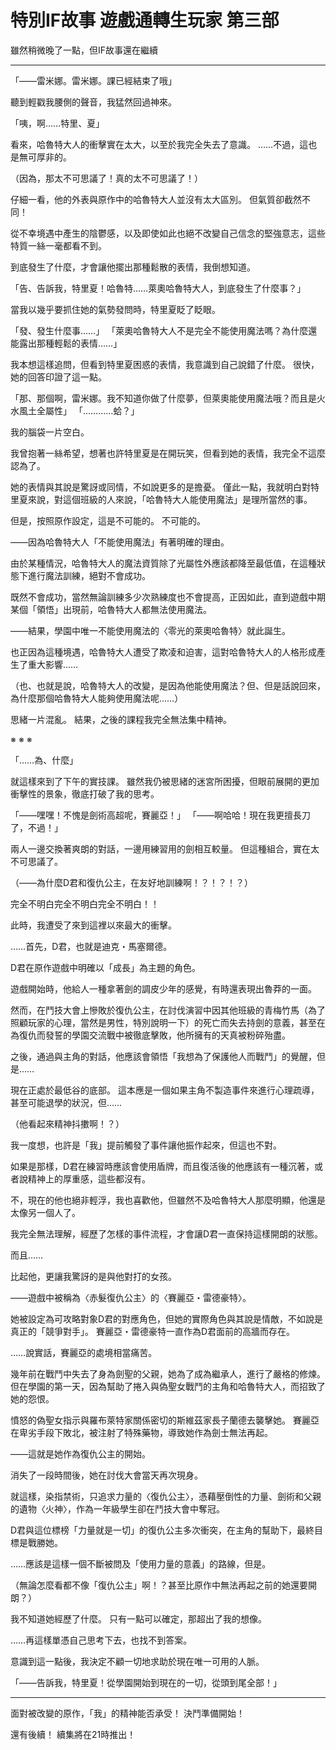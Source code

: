 # 特別IF故事 遊戲通轉生玩家 第三部

雖然稍微晚了一點，但IF故事還在繼續

---

「——雷米娜。雷米娜。課已經結束了哦」

聽到輕戳我腰側的聲音，我猛然回過神來。

「咦，啊……特里、夏」

看來，哈魯特大人的衝擊實在太大，以至於我完全失去了意識。
……不過，這也是無可厚非的。

（因為，那太不可思議了！真的太不可思議了！）

仔細一看，他的外表與原作中的哈魯特大人並沒有太大區別。
但氣質卻截然不同！

從不幸境遇中產生的陰鬱感，以及即使如此也絕不改變自己信念的堅強意志，這些特質一絲一毫都看不到。

到底發生了什麼，才會讓他擺出那種鬆散的表情，我倒想知道。

「告、告訴我，特里夏！哈魯特……萊奧哈魯特大人，到底發生了什麼事？」

當我以幾乎要抓住她的氣勢發問時，特里夏眨了眨眼。

「發、發生什麼事……」
「萊奧哈魯特大人不是完全不能使用魔法嗎？為什麼還能露出那種輕鬆的表情……」

我本想這樣追問，但看到特里夏困惑的表情，我意識到自己說錯了什麼。
很快，她的回答印證了這一點。


「那、那個啊，雷米娜。我不知道你做了什麼夢，但萊奧能使用魔法哦？而且是火水風土全屬性」
「…………蛤？」


我的腦袋一片空白。

我曾抱著一絲希望，想著也許特里夏是在開玩笑，但看到她的表情，我完全不這麼認為了。

她的表情與其說是驚訝或同情，不如說更多的是擔憂。
僅此一點，我就明白對特里夏來說，對這個班級的人來說，「哈魯特大人能使用魔法」是理所當然的事。

但是，按照原作設定，這是不可能的。
不可能的。


——因為哈魯特大人「不能使用魔法」有著明確的理由。


由於某種情況，哈魯特大人的魔法資質除了光屬性外應該都降至最低值，在這種狀態下進行魔法訓練，絕對不會成功。

既然不會成功，當然無論訓練多少次熟練度也不會提高，正因如此，直到遊戲中期某個「領悟」出現前，哈魯特大人都無法使用魔法。

——結果，學園中唯一不能使用魔法的〈零光的萊奧哈魯特〉就此誕生。

也正因為這種境遇，哈魯特大人遭受了欺凌和迫害，這對哈魯特大人的人格形成產生了重大影響……

（也、也就是說，哈魯特大人的改變，是因為他能使用魔法？但、但是話說回來，為什麼那個哈魯特大人能夠使用魔法呢……）

思緒一片混亂。
結果，之後的課程我完全無法集中精神。


※ ※ ※


「……為、什麼」

就這樣來到了下午的實技課。
雖然我仍被思緒的迷宮所困擾，但眼前展開的更加衝擊性的景象，徹底打破了我的思考。


「——嘿嘿！不愧是劍術高超呢，賽麗亞！」
「——啊哈哈！現在我更擅長刀了，不過！」


兩人一邊交換著爽朗的對話，一邊用練習用的劍相互較量。
但這種組合，實在太不可思議了。



（——為什麼D君和復仇公主，在友好地訓練啊！？！？！？）



完全不明白完全不明白完全不明白！！

此時，我遭受了來到這裡以來最大的衝擊。

……首先，D君，也就是迪克・馬塞爾德。

D君在原作遊戲中明確以「成長」為主題的角色。

遊戲開始時，他給人一種拿著劍的調皮少年的感覺，有時還表現出魯莽的一面。

然而，在鬥技大會上慘敗於復仇公主，在討伐演習中因其他班級的青梅竹馬（為了照顧玩家的心理，當然是男性，特別說明一下）的死亡而失去持劍的意義，甚至在為復仇而發誓的學園交流戰中被徹底擊敗，他所擁有的天真被粉碎殆盡。

之後，通過與主角的對話，他應該會領悟「我想為了保護他人而戰鬥」的覺醒，但是……

現在正處於最低谷的底部。
這本應是一個如果主角不製造事件來進行心理疏導，甚至可能退學的狀況，但……

（他看起來精神抖擻啊！？）

我一度想，也許是「我」提前觸發了事件讓他振作起來，但這也不對。

如果是那樣，D君在練習時應該會使用盾牌，而且復活後的他應該有一種沉著，或者說精神上的厚重感，這些都沒有。

不，現在的他也絕非輕浮，我也喜歡他，但雖然不及哈魯特大人那麼明顯，他還是太像另一個人了。

我完全無法理解，經歷了怎樣的事件流程，才會讓D君一直保持這樣開朗的狀態。

而且……

比起他，更讓我驚訝的是與他對打的女孩。


——遊戲中被稱為〈赤髮復仇公主〉的〈賽麗亞・雷德豪特〉。


她被設定為可攻略對象D君的對應角色，但她的實際角色與其說是情敵，不如說是真正的「競爭對手」。
賽麗亞・雷德豪特一直作為D君面前的高牆而存在。


……說實話，賽麗亞的處境相當痛苦。


幾年前在戰鬥中失去了身為劍聖的父親，她為了成為繼承人，進行了嚴格的修煉。
但在學園的第一天，因為幫助了捲入與偽聖女戰鬥的主角和哈魯特大人，而招致了她的怨恨。

憤怒的偽聖女指示與羅布萊特家關係密切的斯維茲家長子蘭德去襲擊她。
賽麗亞在卑劣手段下敗北，被注射了特殊藥物，導致她作為劍士無法再起。

——這就是她作為復仇公主的開始。

消失了一段時間後，她在討伐大會當天再次現身。

就這樣，染指禁術，只追求力量的〈復仇公主〉，憑藉壓倒性的力量、劍術和父親的遺物〈火神〉，作為一年級學生卻在鬥技大會中奪冠。

D君與這位標榜「力量就是一切」的復仇公主多次衝突，在主角的幫助下，最終目標是戰勝她。

……應該是這樣一個不斷被問及「使用力量的意義」的路線，但是。

（無論怎麼看都不像「復仇公主」啊！？甚至比原作中無法再起之前的她還要開朗？）

我不知道她經歷了什麼。
只有一點可以確定，那超出了我的想像。

……再這樣單憑自己思考下去，也找不到答案。

意識到這一點後，我決定不顧一切地求助於現在唯一可用的人脈。


「——告訴我，特里夏！從學園開始到現在的一切，從頭到尾全部！」

---

面對被改變的原作，「我」的精神能否承受！
決鬥準備開始！



還有後續！
續集將在21時推出！